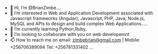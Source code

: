 - 👋 Hi, I’m @BrianZimbe....
- 👀 I’m interested in Web and Application Development associated with Javascript frameworks (Angular), Javascript, PHP, Java, Node.js, MySQL and APIs to design and build complex Web Applications.....
- 🌱 I’m currently learning Python,Ruby,
- 💞️ I’m looking to collaborate with you on web developemnt
- 📫 How to reach me on email: zimbebrian@gmail.com | Mobile: +256706389094 Tel: +256781331402 ...

<!---
BrianZimbe/BrianZimbe is a ✨ special ✨ repository because its `README.md` (this file) appears on your GitHub profile.
You can click the Preview link to take a look at your changes.
--->
